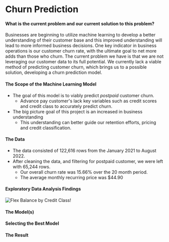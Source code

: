 # Churn Prediction

#### What is the current problem and our current solution to this problem?
Businesses are beginning to utilize machine learning to develop a better understanding of their customer base and 
this improved understanding will lead to more informed business decisions. One key indicator in business operations 
is our customer churn rate, with the ultimate goal to net more adds than those who churn. The current problem we 
have is that we are not leveraging our customer data to its full potential. We currently lack a viable method of 
predicting customer churn, which brings us to a possible solution, developing a churn prediction model. 

#### The Scope of the Machine Learning Model
* The goal of this model is to viably predict *postpaid* customer churn. 
   - Advance pay customer's lack key variables such as credit scores and credit class to accurately predict churn.
* The big picture goal of this project is an increased in business understanding
   - This understanding can better guide our retention efforts, pricing and credit classification.

#### The Data
* The data consisted of 122,616 rows from the January 2021 to August 2022.
* After cleaning the data, and filtering for postpaid customer, we were left with 65,244 rows.
   - Our overall churn rate was 15.66% over the 20 month period.
   - The average monthly recurring price was $44.90


#### Exploratory Data Analysis Findings
![Flex Balance by Credit Class!](C:\Users\dakro\OneDrive\Desktop\Datasets\churnedplots\flex_by_cred_class.png "Look")

#### The Model(s)


#### Selecting the Best Model


#### The Result

























